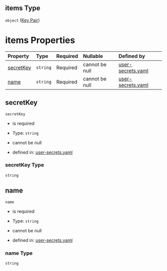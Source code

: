 ## items Type

`object` ([Key Pair](user-secrets-properties-key-pairs-key-pair.md))

# items Properties

| Property                | Type     | Required | Nullable       | Defined by                                                                                                                                                                              |
| :---------------------- | :------- | :------- | :------------- | :-------------------------------------------------------------------------------------------------------------------------------------------------------------------------------------- |
| [secretKey](#secretkey) | `string` | Required | cannot be null | [user-secrets.yaml](user-secrets-properties-key-pairs-key-pair-properties-secretkey.md "https://fluence.dev/schemas/user-secrets.yaml#/properties/keyPairs/items/properties/secretKey") |
| [name](#name)           | `string` | Required | cannot be null | [user-secrets.yaml](user-secrets-properties-key-pairs-key-pair-properties-name.md "https://fluence.dev/schemas/user-secrets.yaml#/properties/keyPairs/items/properties/name")           |

## secretKey



`secretKey`

*   is required

*   Type: `string`

*   cannot be null

*   defined in: [user-secrets.yaml](user-secrets-properties-key-pairs-key-pair-properties-secretkey.md "https://fluence.dev/schemas/user-secrets.yaml#/properties/keyPairs/items/properties/secretKey")

### secretKey Type

`string`

## name



`name`

*   is required

*   Type: `string`

*   cannot be null

*   defined in: [user-secrets.yaml](user-secrets-properties-key-pairs-key-pair-properties-name.md "https://fluence.dev/schemas/user-secrets.yaml#/properties/keyPairs/items/properties/name")

### name Type

`string`
